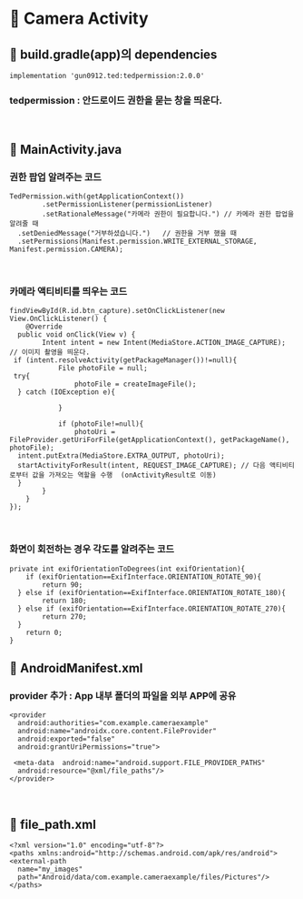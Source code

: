 
# :dart: Camera Activity

## :pushpin: build.gradle(app)의 dependencies

	implementation 'gun0912.ted:tedpermission:2.0.0'

### tedpermission : 안드로이드 권한을 묻는 창을 띄운다.

<br>

## :pushpin: MainActivity.java

###  권한 팝업 알려주는 코드

	TedPermission.with(getApplicationContext())  
	        .setPermissionListener(permissionListener)  
	        .setRationaleMessage("카메라 권한이 필요합니다.") // 카메라 권한 팝업을 알려줄 때  
	  .setDeniedMessage("거부하셨습니다.")   // 권한을 거부 했을 때  
	  .setPermissions(Manifest.permission.WRITE_EXTERNAL_STORAGE, Manifest.permission.CAMERA);

<br>

### 카메라 액티비티를 띄우는 코드

	findViewById(R.id.btn_capture).setOnClickListener(new View.OnClickListener() {  
	    @Override  
	  public void onClick(View v) {  
	        Intent intent = new Intent(MediaStore.ACTION_IMAGE_CAPTURE);  	// 이미지 촬영을 띄운다.
	 if (intent.resolveActivity(getPackageManager())!=null){  
	            File photoFile = null;  
	 try{  
	                photoFile = createImageFile();  
	  } catch (IOException e){  
	  
	            }  
	  
	            if (photoFile!=null){  
	                photoUri = FileProvider.getUriForFile(getApplicationContext(), getPackageName(), photoFile);  
	  intent.putExtra(MediaStore.EXTRA_OUTPUT, photoUri);  
	  startActivityForResult(intent, REQUEST_IMAGE_CAPTURE); // 다음 액티비티로부터 값을 가져오는 역할을 수행  (onActivityResult로 이동)
	  }  
	        }  
	    }  
	});

<br>

### 화면이 회전하는 경우 각도를 알려주는 코드

	private int exifOrientationToDegrees(int exifOrientation){  
	    if (exifOrientation==ExifInterface.ORIENTATION_ROTATE_90){  
	        return 90;  
	  } else if (exifOrientation==ExifInterface.ORIENTATION_ROTATE_180){  
	        return 180;  
	  } else if (exifOrientation==ExifInterface.ORIENTATION_ROTATE_270){  
	        return 270;  
	  }  
	    return 0;  
	}

## :pushpin: AndroidManifest.xml

### provider 추가 : App 내부 폴더의 파일을 외부 APP에 공유
  
	<provider  
	  android:authorities="com.example.cameraexample"  
	  android:name="androidx.core.content.FileProvider"  
	  android:exported="false"  
	  android:grantUriPermissions="true">  
	  
	 <meta-data  android:name="android.support.FILE_PROVIDER_PATHS"  
	  android:resource="@xml/file_paths"/>  
	</provider>

<br>

## :pushpin: file_path.xml

	<?xml version="1.0" encoding="utf-8"?>  
	<paths xmlns:android="http://schemas.android.com/apk/res/android">  
	<external-path  
	  name="my_images"  
	  path="Android/data/com.example.cameraexample/files/Pictures"/>  
	</paths>

